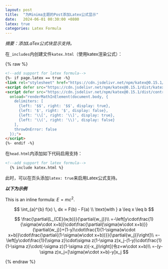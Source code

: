 ```yaml
---
layout: post
title:  "为Minima主题的Post添加Latex公式显示"
date:   2024-06-01 00:30:00 +0800
latex: true
categories: Latex Formula
---
```


*摘要：添加LaTex公式块显示支持。*

在`_includes`内创建文件`katex.html`（使用katex渲染公式）：

{% raw %}

```html
<!--add support for latex formula-->
{%- if page.latex == true -%}
<link rel="stylesheet" href="https://cdn.jsdelivr.net/npm/katex@0.15.1/dist/katex.min.css">
<script defer src="https://cdn.jsdelivr.net/npm/katex@0.15.1/dist/katex.min.js"></script>
<script defer src="https://cdn.jsdelivr.net/npm/katex@0.15.1/dist/contrib/auto-render.min.js"
  onload="renderMathInElement(document.body, {
    delimiters: [
      {left: '$$', right: '$$', display: true},
      {left: '$', right: '$', display: false},
      {left: '\\[', right: '\\]', display: true},
      {left: '\\(', right: '\\)', display: false}
    ],
    throwOnError: false
  });">
</script>
{%- endif -%}
```

在`head.html`内添加如下代码启用支持：

```html
<!--add support for latex formula-->
  {% include katex.html %}
```

此时，可以在页头添加`latex: true`来启用Latex公式支持。

***以下为示例***


This is an inline formula: $E = mc^2$.

$$
\int_{a}^{b} f(x) \, dx = F(b) - F(a) \\
\text{with } a \leq x \leq b
$$

$$
\frac{\partial{L_{CE}(w,b)}}{\partial{w_j}}\\
=-\left[y\cdot\frac{1}{\sigma(w\cdot x+b)}\cdot\frac{\partial{\sigma(w\cdot x+b)}}{\partial{w_j}}+(1-y)\cdot\frac{1}{1-\sigma(w\cdot x+b)}\cdot\frac{\partial{(1-\sigma(w\cdot x+b))}}{\partial{w_j}}\right]\\
=-\left[y\cdot\frac{1}{\sigma z}\cdot\sigma z(1-\sigma z)x_j-(1-y)\cdot\frac{1}{1-\sigma z}\cdot(-\sigma z)(1-\sigma z)(-x_j)\right](令z=w\cdot x+b)\\
=-(y-\sigma z)x_j=[\sigma(w\cdot x+b)-y]x_j
$$


{% endraw %}